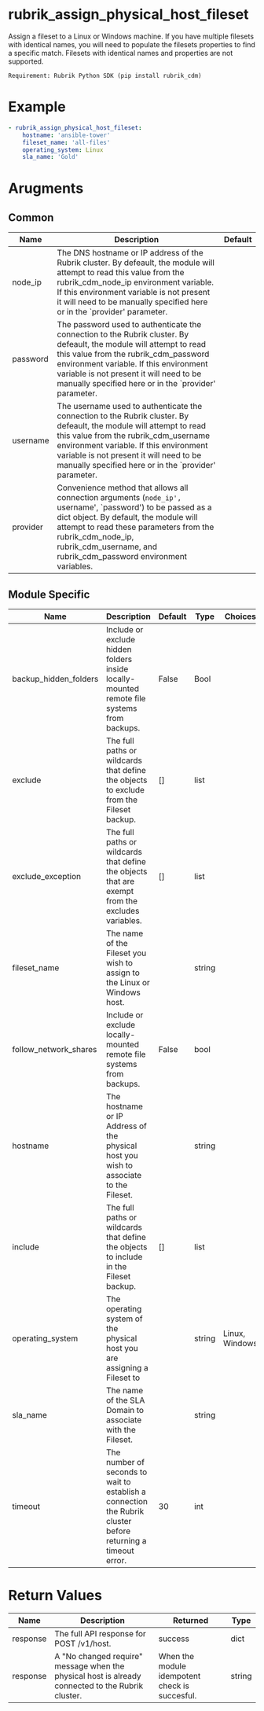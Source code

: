 # rubrik_assign_physical_host_fileset   

Assign a fileset to a Linux or Windows machine. If you have multiple filesets with identical names, you will need to populate the filesets properties to find a specific match. Filesets with identical names and properties are not supported.

`Requirement: Rubrik Python SDK (pip install rubrik_cdm)`

# Example

```yaml
- rubrik_assign_physical_host_fileset:
    hostname: 'ansible-tower'
    fileset_name: 'all-files'
    operating_system: Linux
    sla_name: 'Gold'
```

# Arugments

## Common

| Name     | Description                                                                                                                                                                                                                                                                                               | Default |
|----------|-----------------------------------------------------------------------------------------------------------------------------------------------------------------------------------------------------------------------------------------------------------------------------------------------------------|---------|
| node_ip  | The DNS hostname or IP address of the Rubrik cluster. By defeault, the module will attempt to read this value from the rubrik_cdm_node_ip environment variable. If this environment variable is not present it will need to be manually specified here or in the `provider' parameter.                    |         |
| password | The password used to authenticate the connection to the Rubrik cluster. By defeault, the module will attempt to read this value from the rubrik_cdm_password environment variable. If this environment variable is not present it will need to be manually specified here or in the `provider' parameter. |         |
| username | The username used to authenticate the connection to the Rubrik cluster. By defeault, the module will attempt to read this value from the rubrik_cdm_username environment variable. If this environment variable is not present it will need to be manually specified here or in the `provider' parameter. |         |
| provider | Convenience method that allows all connection arguments (`node_ip', `username', `password') to be passed as a dict object. By default, the module will attempt to read these parameters from the rubrik_cdm_node_ip, rubrik_cdm_username, and rubrik_cdm_password environment variables.                  |         |


## Module Specific

| Name                  | Description                                                                                                  | Default | Type   | Choices        | Mandatory | Aliases    |
|-----------------------|--------------------------------------------------------------------------------------------------------------|---------|--------|----------------|-----------|------------|
| backup_hidden_folders | Include or exclude hidden folders inside locally-mounted remote file systems from backups.                   | False   | Bool   |                |           |            |
| exclude               | The full paths or wildcards that define the objects to exclude from the Fileset backup.                      | []      | list   |                |           |            |
| exclude_exception     | The full paths or wildcards that define the objects that are exempt from the excludes variables.             | []      | list   |                |           |            |
| fileset_name          | The name of the Fileset you wish to assign to the Linux or Windows host.                                     |         | string |                | true      |            |
| follow_network_shares | Include or exclude locally-mounted remote file systems from backups.                                         | False   | bool   |                |           |            |
| hostname              | The hostname or IP Address of the physical host you wish to associate to the Fileset.                        |         | string |                | true      | ip_address |
| include               | The full paths or wildcards that define the objects to include in the Fileset backup.                        | []      | list   |                |           |            |
| operating_system      | The operating system of the physical host you are assigning a Fileset to                                     |         | string | Linux, Windows | true      |            |
| sla_name              | The name of the SLA Domain to associate with the Fileset.                                                    |         | string |                |           | sla        |
| timeout               | The number of seconds to wait to establish a connection the Rubrik cluster before returning a timeout error. | 30      | int    |                |           |            |






# Return Values

| Name     | Description                                                                                       | Returned                                       | Type   |
|----------|---------------------------------------------------------------------------------------------------|------------------------------------------------|--------|
| response | The full API response for POST /v1/host.                                                          | success                                        | dict   |
| response | A "No changed require" message when the physical host is already connected to the Rubrik cluster. | When the module idempotent check is succesful. | string |
